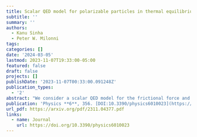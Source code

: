 ```yaml
---
title: Scalar QED model for polarizable particles in thermal equilibrium or in hyperbolic motion in vacuum
subtitle: ''
summary: ''
authors:
  - Kanu Sinha
  - Peter W. Milonni
tags:
categories: []
date: '2024-03-05'
lastmod: 2023-11-07T19:33:00-05:00
featured: false
draft: false
projects: []
publishDate: '2023-11-07T00:33:00.091248Z'
publication_types:
  - '2'
abstract: "We consider a scalar QED model for the frictional force and the momentum fluctuations of a polarizable particle in thermal equilibrium with radiation or in hyperbolic motion in a vacuum. In the former case the loss of particle kinetic energy due to the frictional force is compensated by the increase in kinetic energy associated with the momentum diffusion, resulting in the Planck distribution when it is assumed that the average kinetic energy satisfies the equipartition theorem. For hyperbolic motion in vacuum the frictional force and the momentum diffusion are similarly consistent with a thermal equilibrium at the Davies-Unruh temperature. The quantum fluctuations of the momentum imply that it is only the average acceleration that is constant when the particle is subject to a constant applied force."
publication: 'Physics **6**, 356. [DOI:10.3390/physics6010023](https://doi.org/10.3390/physics6010023)'
url_pdf: https://arxiv.org/pdf/2311.04377.pdf
links:
  - name: Journal
    url: https://doi.org/10.3390/physics6010023
---
```

